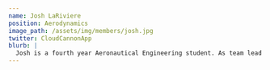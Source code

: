 ```yaml
---
name: Josh LaRiviere
position: Aerodynamics
image_path: /assets/img/members/josh.jpg
twitter: CloudCannonApp
blurb: |
  Josh is a fourth year Aeronautical Engineering student. As team lead for the aerodynamics group his role is to manage my team to design, test and build aero components such as fins, nose cone and outer fuselage.
---
```

